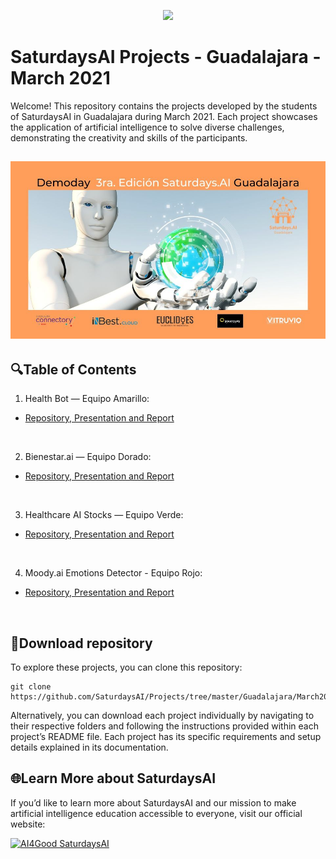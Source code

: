 <p align="center"><img width="50%" src="https://saturdaysai.github.io/saturdaysai/images/logo.png" /></p>

# SaturdaysAI Projects - Guadalajara - March 2021

Welcome! This repository contains the projects developed by the students of SaturdaysAI in Guadalajara during March 2021. Each project showcases the application of artificial intelligence to solve diverse challenges, demonstrating the creativity and skills of the participants.

![DemodayDay AI Saturdays Guadalajara 3rd Generation](aisaturdaysguadalajara3aedicion_demoday.jpeg)
---
## 🔍Table of Contents

1) Health Bot — Equipo Amarillo:
- [Repository, Presentation and Report](https://github.com/YellowTeam/Healt-bot-project)
<br/>

2) Bienestar.ai — Equipo Dorado:
- [Repository, Presentation and Report](https://github.com/macavimavi/bienestar.ai)
<br/>

3) Healthcare AI Stocks  — Equipo Verde:
- [Repository, Presentation and Report](https://github.com/jarturoa/Aistocks.git)
<br/>

4) Moody.ai Emotions Detector - Equipo Rojo:
- [Repository, Presentation and Report](https://github.com/SaturdaysAI/Projects/tree/master/Guadalajara/March2021/EmotionsDetector-main)
<br/>

## 💾Download repository

To explore these projects, you can clone this repository:
```
git clone https://github.com/SaturdaysAI/Projects/tree/master/Guadalajara/March2021.git
```
Alternatively, you can download each project individually by navigating to their respective folders and following the instructions provided within each project’s README file.
Each project has its specific requirements and setup details explained in its documentation.

## 🌐Learn More about SaturdaysAI

If you’d like to learn more about SaturdaysAI and our mission to make artificial intelligence education accessible to everyone, visit our official website:

[![AI4Good SaturdaysAI](https://img.shields.io/badge/AI4Good-SaturdaysAI-orange)](https://saturdays.ai/)
